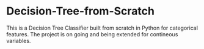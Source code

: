 # Decision-Tree-from-Scratch
This is a Decision Tree Classifier built from scratch in Python for categorical features.
The project is on going and being extended for contineous variables. 
